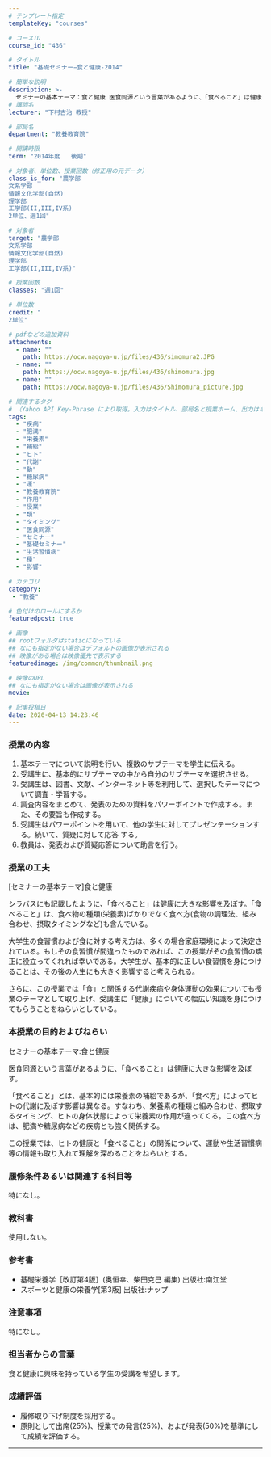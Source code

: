 ```yaml
---
# テンプレート指定
templateKey: "courses"

# コースID
course_id: "436"

# タイトル
title: "基礎セミナー−食と健康-2014"

# 簡単な説明
description: >-
  セミナーの基本テーマ：食と健康 医食同源という言葉があるように、「食べること」は健康に大きな影響を及ぼす。「食べること」とは、基本 的には栄養素の補給であるが、「食べ方」によってヒトの代謝に及ぼす影響は異なる。すなわち、栄養素の種 類と組み合わせ、摂取するタイミング、ヒトの身体状態によって栄養素の作用が違ってくる。この食べ方は、 肥満や糖尿病などの疾病とも強く関係する。この授業では、ヒトの健康 ....
# 講師名
lecturer: "下村吉治 教授"

# 部局名
department: "教養教育院"

# 開講時限
term: "2014年度	後期"

# 対象者、単位数、授業回数（修正用の元データ）
class_is_for: "農学部
文系学部
情報文化学部(自然)
理学部
工学部(II,III,IV系)
2単位、週1回"

# 対象者
target: "農学部
文系学部
情報文化学部(自然)
理学部
工学部(II,III,IV系)"

# 授業回数
classes: "週1回"

# 単位数
credit: "
2単位"

# pdfなどの追加資料
attachments:
  - name: "" 
    path: https://ocw.nagoya-u.jp/files/436/simomura2.JPG
  - name: "" 
    path: https://ocw.nagoya-u.jp/files/436/shimomura.jpg
  - name: "" 
    path: https://ocw.nagoya-u.jp/files/436/Shimomura_picture.jpg

# 関連するタグ
# （Yahoo API Key-Phrase により取得。入力はタイトル、部局名と授業ホーム、出力はキーフレーズ（tags））
tags:
  - "疾病"
  - "肥満"
  - "栄養素"
  - "補給"
  - "ヒト"
  - "代謝"
  - "動"
  - "糖尿病"
  - "運"
  - "教養教育院"
  - "作用"
  - "授業"
  - "類"
  - "タイミング"
  - "医食同源"
  - "セミナー"
  - "基礎セミナー"
  - "生活習慣病"
  - "種"
  - "影響"

# カテゴリ
category:
 - "教養"

# 色付けのロールにするか
featuredpost: true

# 画像
## rootフォルダはstaticになっている
## なにも指定がない場合はデフォルトの画像が表示される
## 映像がある場合は映像優先で表示する
featuredimage: /img/common/thumbnail.png

# 映像のURL
## なにも指定がない場合は画像が表示される
movie: 

# 記事投稿日
date: 2020-04-13 14:23:46
---
```


### 授業の内容

1. 基本テーマについて説明を行い、複数のサブテーマを学生に伝える。
2. 受講生に、基本的にサブテーマの中から自分のサブテーマを選択させる。
3. 受講生は、図書、文献、インターネット等を利用して、選択したテーマについて調査・学習する。
4. 調査内容をまとめて、発表のための資料をパワーポイントで作成する。また、その要旨も作成する。
5. 受講生はパワーポイントを用いて、他の学生に対してプレゼンテーションする。続いて、質疑に対して応答 する。
6. 教員は、発表および質疑応答について助言を行う。


### 授業の工夫

[セミナーの基本テーマ]食と健康

シラバスにも記載したように、「食べること」は健康に大きな影響を及ぼす。「食べること」は、食べ物の種類(栄養素)ばかりでなく食べ方(食物の調理法、組み合わせ、摂取タイミングなど)も含んでいる。

大学生の食習慣および食に対する考え方は、多くの場合家庭環境によって決定されている。もしその食習慣が間違ったものであれば、この授業がその食習慣の矯正に役立ってくれれば幸いである。大学生が、基本的に正しい食習慣を身につけることは、その後の人生にも大きく影響すると考えられる。

さらに、この授業では「食」と関係する代謝疾病や身体運動の効果についても授業のテーマとして取り上げ、受講生に「健康」についての幅広い知識を身につけてもらうことをねらいとしている。





### 本授業の目的およびねらい

セミナーの基本テーマ:食と健康

医食同源という言葉があるように、「食べること」は健康に大きな影響を及ぼす。

「食べること」とは、基本的には栄養素の補給であるが、「食べ方」によってヒトの代謝に及ぼす影響は異なる。すなわち、栄養素の種類と組み合わせ、摂取するタイミング、ヒトの身体状態によって栄養素の作用が違ってくる。この食べ方は、肥満や糖尿病などの疾病とも強く関係する。

この授業では、ヒトの健康と「食べること」の関係について、運動や生活習慣病等の情報も取り入れて理解を深めることをねらいとする。

### 履修条件あるいは関連する科目等

特になし。

### 教科書

使用しない。

### 参考書

* 基礎栄養学［改訂第4版］(奥恒幸、柴田克己 編集) 出版社:南江堂
* スポーツと健康の栄養学[第3版] 出版社:ナップ

### 注意事項

特になし。

### 担当者からの言葉

食と健康に興味を持っている学生の受講を希望します。











### 成績評価

* 履修取り下げ制度を採用する。
* 原則として出席(25%)、授業での発言(25%)、および発表(50%)を基準にして成績を評価する。





-----